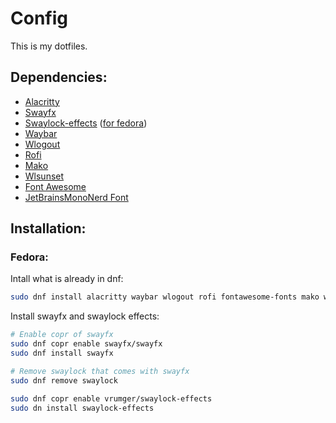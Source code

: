 # Config
This is my dotfiles.

## Dependencies:
- [Alacritty](https://alacritty.org/)
- [Swayfx](https://github.com/WillPower3309/swayfx)
- [Swaylock-effects](https://github.com/mortie/swaylock-effects) ([for fedora](https://copr.fedorainfracloud.org/coprs/vrumger/swaylock-effects/))
- [Waybar](https://github.com/Alexays/Waybar)
- [Wlogout](https://github.com/ArtsyMacaw/wlogout)
- [Rofi](https://github.com/davatorium/rofi)
- [Mako](https://github.com/emersion/mako)
- [Wlsunset](https://github.com/kennylevinsen/wlsunset)
- [Font Awesome](https://fontawesome.com/)
- [JetBrainsMonoNerd Font](https://www.nerdfonts.com/)

## Installation:
### Fedora:
Intall what is already in dnf:
```sh
sudo dnf install alacritty waybar wlogout rofi fontawesome-fonts mako wlsunset
```
Install swayfx and swaylock effects:
```sh
# Enable copr of swayfx
sudo dnf copr enable swayfx/swayfx
sudo dnf install swayfx

# Remove swaylock that comes with swayfx
sudo dnf remove swaylock

sudo dnf copr enable vrumger/swaylock-effects
sudo dn install swaylock-effects
```
